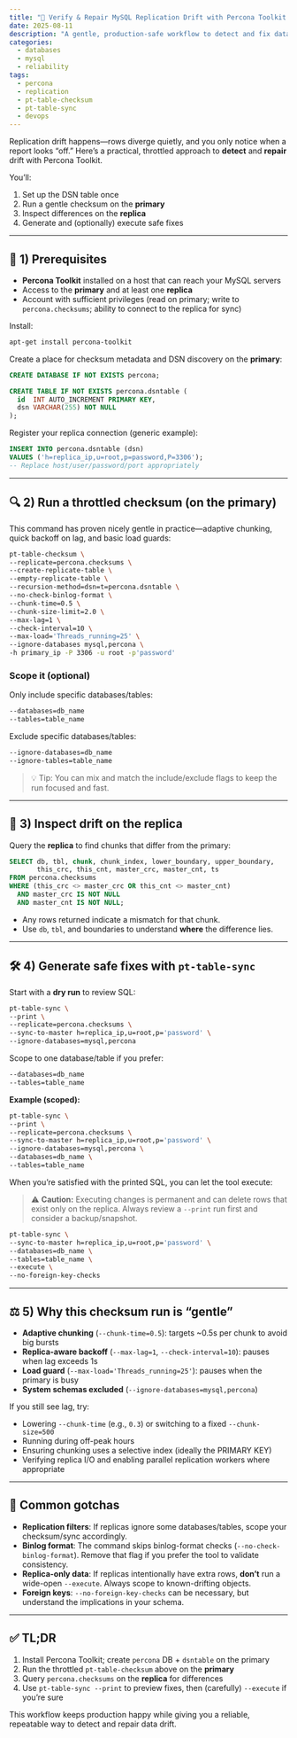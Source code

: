 ```yaml
---
title: "🧪 Verify & Repair MySQL Replication Drift with Percona Toolkit (pt-table-checksum + pt-table-sync)"
date: 2025-08-11
description: "A gentle, production-safe workflow to detect and fix data drift between a MySQL primary and replicas using Percona Toolkit—without drowning your replica."
categories:
  - databases
  - mysql
  - reliability
tags:
  - percona
  - replication
  - pt-table-checksum
  - pt-table-sync
  - devops
---
```


Replication drift happens—rows diverge quietly, and you only notice when a report looks “off.” Here’s a practical, throttled approach to **detect** and **repair** drift with Percona Toolkit.

You’ll:

1) Set up the DSN table once  
2) Run a gentle checksum on the **primary**  
3) Inspect differences on the **replica**  
4) Generate and (optionally) execute safe fixes

---

## 🧾 1) Prerequisites

- **Percona Toolkit** installed on a host that can reach your MySQL servers
- Access to the **primary** and at least one **replica**
- Account with sufficient privileges (read on primary; write to `percona.checksums`; ability to connect to the replica for sync)

Install:

```bash
apt-get install percona-toolkit
```

Create a place for checksum metadata and DSN discovery on the **primary**:

```sql
CREATE DATABASE IF NOT EXISTS percona;

CREATE TABLE IF NOT EXISTS percona.dsntable (
  id  INT AUTO_INCREMENT PRIMARY KEY,
  dsn VARCHAR(255) NOT NULL
);
```

Register your replica connection (generic example):

```sql
INSERT INTO percona.dsntable (dsn)
VALUES ('h=replica_ip,u=root,p=password,P=3306');
-- Replace host/user/password/port appropriately
```

---

## 🔍 2) Run a throttled checksum (on the primary)

This command has proven nicely gentle in practice—adaptive chunking, quick backoff on lag, and basic load guards:

```bash
pt-table-checksum \
--replicate=percona.checksums \
--create-replicate-table \
--empty-replicate-table \
--recursion-method=dsn=t=percona.dsntable \
--no-check-binlog-format \
--chunk-time=0.5 \
--chunk-size-limit=2.0 \
--max-lag=1 \
--check-interval=10 \
--max-load='Threads_running=25' \
--ignore-databases mysql,percona \
-h primary_ip -P 3306 -u root -p'password'
```

### Scope it (optional)

Only include specific databases/tables:

```bash
--databases=db_name 
--tables=table_name
```

Exclude specific databases/tables:

```bash
--ignore-databases=db_name
--ignore-tables=table_name
```

> 💡 Tip: You can mix and match the include/exclude flags to keep the run focused and fast.

---

## 🧭 3) Inspect drift on the replica

Query the **replica** to find chunks that differ from the primary:

```sql
SELECT db, tbl, chunk, chunk_index, lower_boundary, upper_boundary,
       this_crc, this_cnt, master_crc, master_cnt, ts
FROM percona.checksums
WHERE (this_crc <> master_crc OR this_cnt <> master_cnt)
  AND master_crc IS NOT NULL
  AND master_cnt IS NOT NULL;
```

- Any rows returned indicate a mismatch for that chunk.
- Use `db`, `tbl`, and boundaries to understand **where** the difference lies.

---

## 🛠️ 4) Generate safe fixes with `pt-table-sync`

Start with a **dry run** to review SQL:

```bash
pt-table-sync \
--print \
--replicate=percona.checksums \
--sync-to-master h=replica_ip,u=root,p='password' \
--ignore-databases=mysql,percona
```

Scope to one database/table if you prefer:

```bash
--databases=db_name
--tables=table_name
```

**Example (scoped):**

```bash
pt-table-sync \
--print \
--replicate=percona.checksums \
--sync-to-master h=replica_ip,u=root,p='password' \
--ignore-databases=mysql,percona \
--databases=db_name \
--tables=table_name
```

When you’re satisfied with the printed SQL, you can let the tool execute:

> ⚠️ **Caution:** Executing changes is permanent and can delete rows that exist only on the replica. Always review a `--print` run first and consider a backup/snapshot.

```bash
pt-table-sync \
--sync-to-master h=replica_ip,u=root,p='password' \
--databases=db_name \
--tables=table_name \
--execute \
--no-foreign-key-checks
```

---

## ⚖️ 5) Why this checksum run is “gentle”

- **Adaptive chunking** (`--chunk-time=0.5`): targets ~0.5s per chunk to avoid big bursts  
- **Replica-aware backoff** (`--max-lag=1`, `--check-interval=10`): pauses when lag exceeds 1s  
- **Load guard** (`--max-load='Threads_running=25'`): pauses when the primary is busy  
- **System schemas excluded** (`--ignore-databases=mysql,percona`)  

If you still see lag, try:

- Lowering `--chunk-time` (e.g., `0.3`) or switching to a fixed `--chunk-size=500`
- Running during off-peak hours
- Ensuring chunking uses a selective index (ideally the PRIMARY KEY)
- Verifying replica I/O and enabling parallel replication workers where appropriate

---

## 🧩 Common gotchas

- **Replication filters**: If replicas ignore some databases/tables, scope your checksum/sync accordingly.  
- **Binlog format**: The command skips binlog-format checks (`--no-check-binlog-format`). Remove that flag if you prefer the tool to validate consistency.  
- **Replica-only data**: If replicas intentionally have extra rows, **don’t** run a wide-open `--execute`. Always scope to known-drifting objects.  
- **Foreign keys**: `--no-foreign-key-checks` can be necessary, but understand the implications in your schema.

---

## ✅ TL;DR

1) Install Percona Toolkit; create `percona` DB + `dsntable` on the primary  
2) Run the throttled `pt-table-checksum` above on the **primary**  
3) Query `percona.checksums` on the **replica** for differences  
4) Use `pt-table-sync --print` to preview fixes, then (carefully) `--execute` if you’re sure

This workflow keeps production happy while giving you a reliable, repeatable way to detect and repair data drift.
